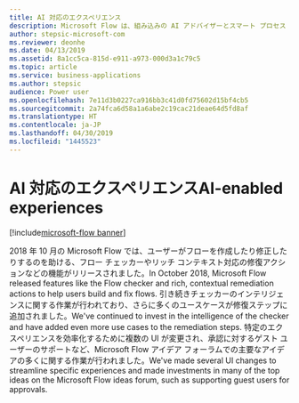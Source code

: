 ```yaml
---
title: AI 対応のエクスペリエンス
description: Microsoft Flow は、組み込みの AI アドバイザーとスマート プロセス デザイナーの拡大により、プロセスをより簡単にデジタル化することで、さまざまなスキルセットのユーザーが全体的な生産性を向上できるようにします。
author: stepsic-microsoft-com
ms.reviewer: deonhe
ms.date: 04/13/2019
ms.assetid: 8a1cc5ca-815d-e911-a973-000d3a1c79c5
ms.topic: article
ms.service: business-applications
ms.author: stepsic
audience: Power user
ms.openlocfilehash: 7e11d3b0227ca916bb3c41d0fd75602d15bf4cb5
ms.sourcegitcommit: 2a74fca6d58a1a6abe2c19cac21deae64d5fd8af
ms.translationtype: HT
ms.contentlocale: ja-JP
ms.lasthandoff: 04/30/2019
ms.locfileid: "1445523"
---
```

# <a name="ai-enabled-experiences"></a><span data-ttu-id="123c9-103">AI 対応のエクスペリエンス</span><span class="sxs-lookup"><span data-stu-id="123c9-103">AI-enabled experiences</span></span>

[!include[microsoft-flow banner](../includes/microsoft-flow.md)]

<span data-ttu-id="123c9-104">2018 年 10 月の Microsoft Flow では、ユーザーがフローを作成したり修正したりするのを助ける、フロー チェッカーやリッチ コンテキスト対応の修復アクションなどの機能がリリースされました。</span><span class="sxs-lookup"><span data-stu-id="123c9-104">In October 2018, Microsoft Flow released features like the Flow checker and rich, contextual remediation actions to help users build and fix flows.</span></span> <span data-ttu-id="123c9-105">引き続きチェッカーのインテリジェンスに関する作業が行われており、さらに多くのユースケースが修復ステップに追加されました。</span><span class="sxs-lookup"><span data-stu-id="123c9-105">We've continued to invest in the intelligence of the checker and have added even more use cases to the remediation steps.</span></span> <span data-ttu-id="123c9-106">特定のエクスペリエンスを効率化するために複数の UI が変更され、承認に対するゲスト ユーザーのサポートなど、Microsoft Flow アイデア フォーラムでの主要なアイデアの多くに関する作業が行われました。</span><span class="sxs-lookup"><span data-stu-id="123c9-106">We've made several UI changes to streamline specific experiences and made investments in many of the top ideas on the Microsoft Flow ideas forum, such as supporting guest users for approvals.</span></span>
